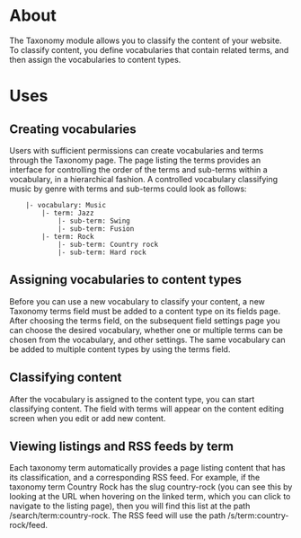 About
=====

The Taxonomy module allows you to classify the content of your website.
To classify content, you define vocabularies that contain related terms, and then assign
the vocabularies to content types.


Uses
====


Creating vocabularies
---------------------

Users with sufficient permissions can create vocabularies and terms through the Taxonomy page.
The page listing the terms provides an interface for controlling the order of the terms and sub-terms
within a vocabulary, in a hierarchical fashion.
A controlled vocabulary classifying music by genre with terms and sub-terms could look as follows:

        |- vocabulary: Music
            |- term: Jazz
                |- sub-term: Swing
                |- sub-term: Fusion
            |- term: Rock
                |- sub-term: Country rock
                |- sub-term: Hard rock

				
Assigning vocabularies to content types
---------------------------------------

Before you can use a new vocabulary to classify your content, a new Taxonomy terms field must be added to a
content type on its fields page. After choosing the terms field, on the subsequent field settings page you
can choose the desired vocabulary, whether one or multiple terms can be chosen from the vocabulary,
and other settings. The same vocabulary can be added to multiple content types by using the terms field.


Classifying content
-------------------

After the vocabulary is assigned to the content type, you can start classifying content.
The field with terms will appear on the content editing screen when you edit or add new content.


Viewing listings and RSS feeds by term
--------------------------------------

Each taxonomy term automatically provides a page listing content that has its classification,
and a corresponding RSS feed. For example, if the taxonomy term Country Rock has the
slug country-rock (you can see this by looking at the URL when hovering on the linked term,
which you can click to navigate to the listing page), then you will find this list
at the path /search/term:country-rock. The RSS feed will use the path /s/term:country-rock/feed.